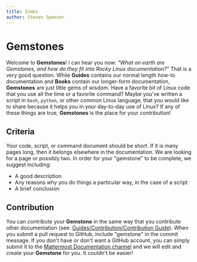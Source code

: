 ```yaml
---
title: Index
author: Steven Spencer
---
```


# Gemstones

Welcome to **Gemstones**! I can hear you now: _"What on earth are Gemstones, and how do they fit into Rocky Linux documentation?"_ That is a very good question. While **Guides** contains our normal length how-to documentation and **Books** contain our longer-form documentation, **Gemstones** are just little gems of wisdom. Have a favorite bit of Linux code that you use all the time or a favorite command? Maybe you've written a script in `bash`, `python`, or other common Linux language, that you would like to share because it helps you in your day-to-day use of Linux? If any of these things are true, **Gemstones** is the place for your contribution!

## Criteria

Your code, script, or command document should be short. If it is many pages long, then it belongs elsewhere in the documentation. We are looking for a page or possibly two. In order for your "gemstone" to be complete, we suggest including:

* A good description
* Any reasons why you do things a particular way, in the case of a script
* A brief conclusion

## Contribution

You can contribute your **Gemstone** in the same way that you contribute other documentation (see: [Guides/Contribution/Contribution Guide](../guides/contribute/README.md)). When you submit a pull request to GitHub, include "gemstone" in the commit message. If you don't have or don't want a GitHub account, you can simply submit it to the [Mattermost Documentation channel](https://chat.rockylinux.org/rocky-linux/channels/documentation) and we will edit and create your **Gemstone** for you. It couldn't be easier!

